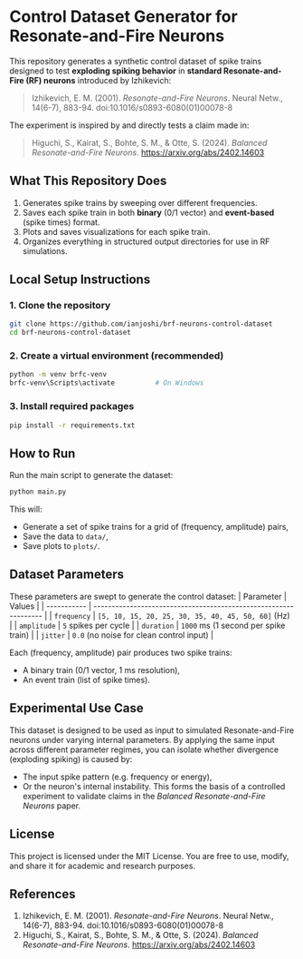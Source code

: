 # Control Dataset Generator for Resonate-and-Fire Neurons
This repository generates a synthetic control dataset of spike trains designed to test **exploding spiking behavior** in **standard Resonate-and-Fire (RF) neurons** introduced by Izhikevich:
> Izhikevich, E. M. (2001). *Resonate-and-Fire Neurons*. Neural Netw., 14(6-7), 883-94. 
> doi:10.1016/s0893-6080(01)00078-8

The experiment is inspired by and directly tests a claim made in:
> Higuchi, S., Kairat, S., Bohte, S. M., & Otte, S. (2024). *Balanced Resonate-and-Fire Neurons*. 
> https://arxiv.org/abs/2402.14603

## What This Repository Does
1. Generates spike trains by sweeping over different frequencies.
2. Saves each spike train in both **binary** (0/1 vector) and **event-based** (spike times) format.
3. Plots and saves visualizations for each spike train.
4. Organizes everything in structured output directories for use in RF simulations.

## Local Setup Instructions
### 1. Clone the repository
```bash
git clone https://github.com/ianjoshi/brf-neurons-control-dataset
cd brf-neurons-control-dataset
```

### 2. Create a virtual environment (recommended)
```bash
python -m venv brfc-venv
brfc-venv\Scripts\activate          # On Windows
```

### 3. Install required packages
```bash
pip install -r requirements.txt
```

## How to Run
Run the main script to generate the dataset:
```bash
python main.py
```

This will:
- Generate a set of spike trains for a grid of (frequency, amplitude) pairs,
- Save the data to `data/`,
- Save plots to `plots/`.

## Dataset Parameters
These parameters are swept to generate the control dataset:
| Parameter   | Values                                                           |
| ----------- | ---------------------------------------------------------------- |
| `frequency` | `[5, 10, 15, 20, 25, 30, 35, 40, 45, 50, 60]` (Hz)               |
| `amplitude` | `5` spikes per cycle                                             |
| `duration`  | `1000` ms (1 second per spike train)                             |
| `jitter`    | `0.0` (no noise for clean control input)                         |

Each (frequency, amplitude) pair produces two spike trains:
- A binary train (0/1 vector, 1 ms resolution),
- An event train (list of spike times).

## Experimental Use Case
This dataset is designed to be used as input to simulated Resonate-and-Fire neurons under varying internal parameters. By applying the same input across different parameter regimes, you can isolate whether divergence (exploding spiking) is caused by:
- The input spike pattern (e.g. frequency or energy),
- Or the neuron's internal instability.
This forms the basis of a controlled experiment to validate claims in the *Balanced Resonate-and-Fire Neurons* paper.

## License
This project is licensed under the MIT License. You are free to use, modify, and share it for academic and research purposes.

## References
1. Izhikevich, E. M. (2001). *Resonate-and-Fire Neurons*. Neural Netw., 14(6-7), 883-94. doi:10.1016/s0893-6080(01)00078-8
2. Higuchi, S., Kairat, S., Bohte, S. M., & Otte, S. (2024). *Balanced Resonate-and-Fire Neurons*. https://arxiv.org/abs/2402.14603